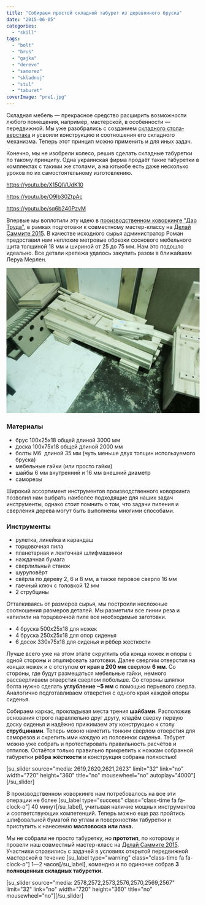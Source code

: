 ```yaml
---
title: "Собираем простой складной табурет из деревянного бруска"
date: "2015-06-05"
categories:
  - "skill"
tags:
  - "bolt"
  - "brus"
  - "gajka"
  - "derevo"
  - "samorez"
  - "skladnoj"
  - "stul"
  - "taburet"
coverImage: "pre1.jpg"
---
```


Складная мебель — прекрасное средство расширить возможности любого помещения, например, мастерской, в особенности — передвижной. Мы уже разобрались с созданием [складного стола-верстака](http://ooley.ru/skladnoj-stol-verstak-iz-derevyannogo-brusa-i-doski/) и усвоили конструкцию и соотношения его складного механизма. Теперь этот принцип можно применить и для иных задач.

Конечно, мы не изобрели колесо, решив сделать складные табуретки по такому принципу. Одна украинская фирма продаёт такие табуретки в комплектах с такими же столами, а на ютьюбе есть даже несколько уроков по их самостоятельному изготовлению.

https://youtu.be/X15QlVUdK10

https://youtu.be/O9lb30ZtpAc

https://youtu.be/sq6b240PzvM

Впервые мы воплотили эту идею в [производственном коворкинге "Дар Труда"](http://ooley.ru/places/dar-truda/), в рамках подготовки к совместному мастер-классу на [Делай Саммите 2015](http://ooley.ru/otkrytaya-masterskaya-ooley42-na-delaj-sammite-2015/). В качестве исходного сырья администратор Роман предоставил нам неплохие метровые обрезки соснового мебельного щита толщиной 18 мм и шириной от 25 до 75 мм. Нам это подошло идеально. Все детали крепежа удалось закупить разом в ближайшем Леруа Мерлен.

![IMG_0729](./images/IMG_0729.jpg)

### Материалы

- брус 100х25х18 общей длиной 3000 мм
- доска 100х75х18 общей длиной 2000 мм
- болты М6  длиной 35 мм (чуть меньше двух толщин используемого бруска)
- мебельные гайки (или просто гайки)
- шайбы 6 мм внутренний и 16 мм внешний диаметр
- саморезы

Широкий ассортимент инструментов производственного коворкинга позволил нам выбрать наиболее подходящие для наших задач инструменты, однако стоит помнить о том, что задачи пиления и сверления дерева могут быть выполнены многими способами.

### Инструменты

- рулетка, линейка и карандаш
- торцовочная пила
- планетарная и ленточная шлифмашинки
- наждачная бумага
- сверлильный станок
- шуруповёрт
- свёрла по дереву 2, 6 и 8 мм, а также перовое сверло 16 мм
- гаечный ключ с головкой 12 мм
- 2 струбцины

Отталкиваясь от размеров сырья, мы построили несложные соотношения размеров деталей. Мы разметили все линии реза и напилили на торцовочной пиле все необходимые заготовки.

- 4 бруска 500х25х18 для ножек
- 4 бруска 250х25х18 для опор сиденья
- 6 досок 330х75х18 для сиденья и рёбер жесткости

Лучше всего уже на этом этапе скруглить оба конца ножек и опоры с одной стороны и отшлифовать заготовки. Далее сверлим отверстия на концах ножек и с отступом **от края в 200 мм** сверлом **6 мм**. Со стороны, где будут размещаться мебельные гайки, немного рассверливаем отверстия сверлом побольше. Со стороны шляпки болта нужно сделать **углубление ~5 мм** с помощью перьевого сверла. Аналогично подготавливаем отверстия с одного края каждой опоры сиденья.

Собираем каркас, прокладывая места трения **шайбами**. Расположив основания строго параллельно друг другу, кладём сверху первую доску сиденья и надёжно прижимаем эту конструкцию к столу **струбцинами**. Теперь можно наметить тонким сверлом отверстия для саморезов и скрепить ими каждую из половинок сиденья. Табурет можно уже собрать и протестировать правильность расчётов и отпилов. Остаётся только правильно прикрепить к ножкам собранной табуретки **рёбра жёсткости** и конструкция собрана полностью!

\[su_slider source="media: 2619,2620,2621,2623" limit="32" link="no" width="720" height="360" title="no" mousewheel="no" autoplay="4000"\]\[/su_slider\]

В производственном коворкинге нам потребовалось на все эти операции не более \[su_label type="success" class="class-time fa fa-clock-o"\] 40 минут\[/su_label\], учитывая наличие мощных инструментов и соответствующих компетенций. Теперь можно еще раз пройтись шлифовальной бумагой по углам и поверхностям табуретки и приступить к нанесению **масловоска или лака.**

Мы не собрали не просто табуретку, но **прототип**, по которому и провели наш совместный мастер-класс на [Делай Саммите 2015](http://ooley.ru/otkrytaya-masterskaya-ooley42-na-delaj-sammite-2015/). Участники справились с задачей в условиях открытой передвижной мастерской в течение \[su_label type="warning" class="class-time fa fa-clock-o"\] 1—2 часов\[/su_label\], командно и по одиночке собрав **3 полноценных складных табуретки.**

\[su_slider source="media: 2578,2572,2573,2576,2570,2569,2567" limit="32" link="no" width="720" height="360" title="no" mousewheel="no"\]\[/su_slider\]
